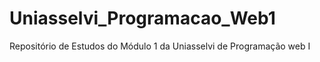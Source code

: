 # Uniasselvi_Programacao_Web1
Repositório de Estudos do Módulo 1 da Uniasselvi de Programação web I
